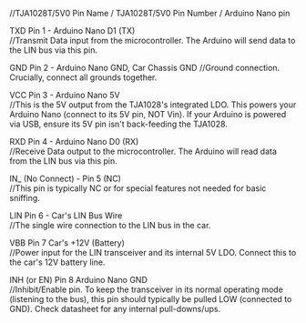 //TJA1028T/5V0 Pin Name	/ TJA1028T/5V0 Pin Number / Arduino Nano pin

TXD	Pin 1	- Arduino Nano D1 (TX)	
//Transmit Data input from the microcontroller. The Arduino will send data to the LIN bus via this pin.

GND	Pin 2	- Arduino Nano GND, Car Chassis GND	
//Ground connection. Crucially, connect all grounds together.

VCC	Pin 3	- Arduino Nano 5V	
//This is the 5V output from the TJA1028's integrated LDO. This powers your Arduino Nano (connect to its 5V pin, NOT Vin). If your Arduino is powered via USB, ensure its 5V pin isn't back-feeding the TJA1028.

RXD	Pin 4	- Arduino Nano D0 (RX)	
//Receive Data output to the microcontroller. The Arduino will read data from the LIN bus via this pin.

IN_ (No Connect) - Pin 5 (NC)	
//This pin is typically NC or for special features not needed for basic sniffing.

LIN	Pin 6	- Car's LIN Bus Wire	
//The single wire connection to the LIN bus in the car.

VBB	Pin 7	Car's +12V (Battery)	
//Power input for the LIN transceiver and its internal 5V LDO. Connect this to the car's 12V battery line.

INH (or EN)	Pin 8	Arduino Nano GND	
//Inhibit/Enable pin. To keep the transceiver in its normal operating mode (listening to the bus), this pin should typically be pulled LOW (connected to GND). Check datasheet for any internal pull-downs/ups.
